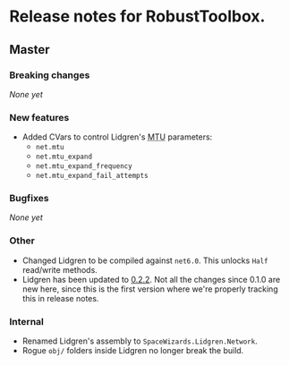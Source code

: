 ﻿# Release notes for RobustToolbox.

<!--
Template for new versions:

## Master

### Breaking changes

*None yet*

### New features

*None yet*

### Bugfixes

*None yet*

### Other

*None yet*

### Internal

*None yet*

-->

## Master

### Breaking changes

*None yet*

### New features

* Added CVars to control Lidgren's <abbr title="Maximum Transmission Unit">MTU</abbr> parameters:
  * `net.mtu`
  * `net.mtu_expand`
  * `net.mtu_expand_frequency`
  * `net.mtu_expand_fail_attempts`

### Bugfixes

*None yet*

### Other

* Changed Lidgren to be compiled against `net6.0`. This unlocks `Half` read/write methods.
* Lidgren has been updated to [0.2.2](https://github.com/space-wizards/SpaceWizards.Lidgren.Network/blob/v0.2.2/RELEASE-NOTES.md). Not all the changes since 0.1.0 are new here, since this is the first version where we're properly tracking this in release notes.

### Internal

* Renamed Lidgren's assembly to `SpaceWizards.Lidgren.Network`.
* Rogue `obj/` folders inside Lidgren no longer break the build.
